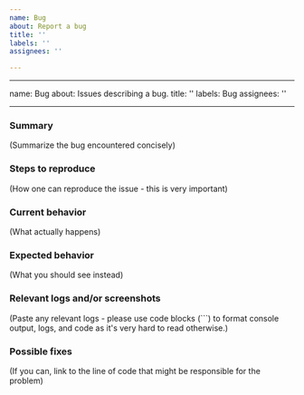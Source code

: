 ```yaml
---
name: Bug
about: Report a bug
title: ''
labels: ''
assignees: ''

---
```


---
name: Bug
about: Issues describing a bug.
title: ''
labels: Bug
assignees: ''

---

### Summary

(Summarize the bug encountered concisely)

### Steps to reproduce

(How one can reproduce the issue - this is very important)

### Current behavior

(What actually happens)


### Expected behavior

(What you should see instead)


### Relevant logs and/or screenshots

(Paste any relevant logs - please use code blocks (```) to format console output,
logs, and code as it's very hard to read otherwise.)


### Possible fixes

(If you can, link to the line of code that might be responsible for the problem)
